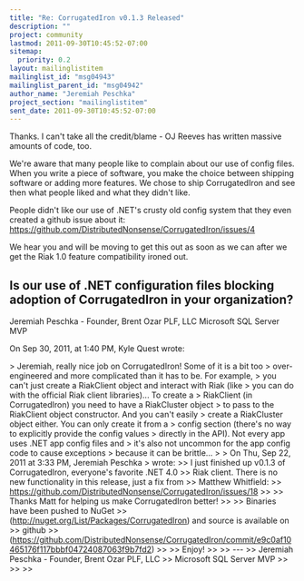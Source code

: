 ```yaml
---
title: "Re: CorrugatedIron v0.1.3 Released"
description: ""
project: community
lastmod: 2011-09-30T10:45:52-07:00
sitemap:
  priority: 0.2
layout: mailinglistitem
mailinglist_id: "msg04943"
mailinglist_parent_id: "msg04942"
author_name: "Jeremiah Peschka"
project_section: "mailinglistitem"
sent_date: 2011-09-30T10:45:52-07:00
---
```



Thanks. I can't take all the credit/blame - OJ Reeves has written massive 
amounts of code, too.

We're aware that many people like to complain about our use of config files. 
When you write a piece of software, you make the choice between shipping 
software or adding more features. We chose to ship CorrugatedIron and see then 
what people liked and what they didn't like.

People didn't like our use of .NET's crusty old config system that they even 
created a github issue about it: 
https://github.com/DistributedNonsense/CorrugatedIron/issues/4

We hear you and will be moving to get this out as soon as we can after we get 
the Riak 1.0 feature compatibility ironed out.

Is our use of .NET configuration files blocking adoption of CorrugatedIron in 
your organization?
---
Jeremiah Peschka - Founder, Brent Ozar PLF, LLC
Microsoft SQL Server MVP

On Sep 30, 2011, at 1:40 PM, Kyle Quest wrote:

&gt; Jeremiah, really nice job on CorrugatedIron! Some of it is a bit too
&gt; over-engineered and more complicated than it has to be. For example,
&gt; you can't just create a RiakClient object and interact with Riak (like
&gt; you can do with the official Riak client libraries)... To create a
&gt; RiakClient (in CorrugatedIron) you need to have a RiakCluster object
&gt; to pass to the RiakClient object constructor. And you can't easily
&gt; create a RiakCluster object either. You can only create it from a
&gt; config section (there's no way to explicitly provide the config values
&gt; directly in the API). Not every app uses .NET app config files and
&gt; it's also not uncommon for the app config code to cause exceptions
&gt; because it can be brittle...
&gt; 
&gt; On Thu, Sep 22, 2011 at 3:33 PM, Jeremiah Peschka
&gt;  wrote:
&gt;&gt; I just finished up v0.1.3 of CorrugatedIron, everyone's favorite .NET 4.0 
&gt;&gt; Riak client. There is no new functionality in this release, just a fix from 
&gt;&gt; Matthew Whitfield: 
&gt;&gt; https://github.com/DistributedNonsense/CorrugatedIron/issues/18
&gt;&gt; 
&gt;&gt; Thanks Matt for helping us make CorrugatedIron better!
&gt;&gt; 
&gt;&gt; Binaries have been pushed to NuGet 
&gt;&gt; (http://nuget.org/List/Packages/CorrugatedIron) and source is available on 
&gt;&gt; github 
&gt;&gt; (https://github.com/DistributedNonsense/CorrugatedIron/commit/e9c0af10465176f117bbbf04724087063f9b7fd2)
&gt;&gt; 
&gt;&gt; Enjoy!
&gt;&gt; 
&gt;&gt; ---
&gt;&gt; Jeremiah Peschka - Founder, Brent Ozar PLF, LLC
&gt;&gt; Microsoft SQL Server MVP
&gt;&gt; 
&gt;&gt; 
&gt;&gt; 

